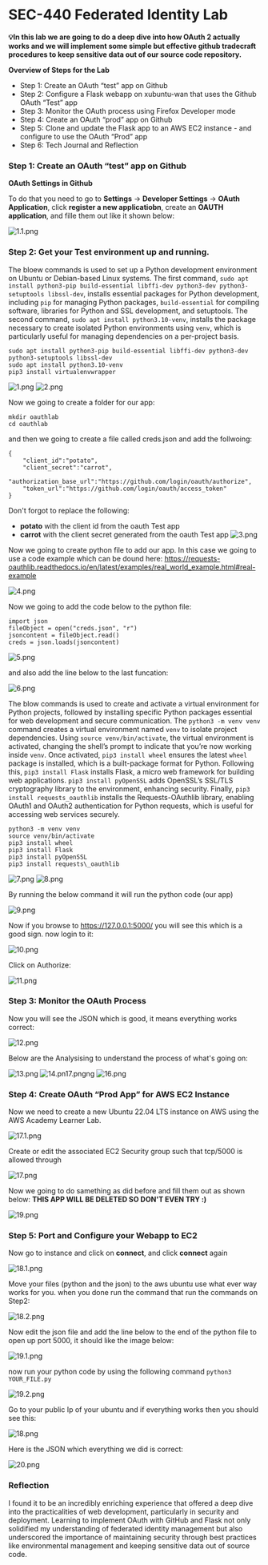 # SEC-440 Federated Identity Lab
**💡In this lab we are going to do a deep dive into how OAuth 2 actually works and we will implement some simple but effective github tradecraft procedures to keep sensitive data out of our source code repository.**


**Overview of Steps for the Lab**
* Step 1: Create an OAuth “test” app on Github
* Step 2: Configure a Flask webapp on xubuntu-wan that uses the Github OAuth “Test” app
* Step 3: Monitor the OAuth process using Firefox Developer mode
* Step 4: Create an OAuth “prod” app on Github
* Step 5: Clone and update the Flask app to an AWS EC2 instance - and configure to use the OAuth “Prod” app
* Step 6: Tech Journal and Reflection

### Step 1: Create an OAuth “test” app on Github

**OAuth Settings in Github**

To do that you need to go to **Settings** → **Developer Settings** → **OAuth Application**, click **register a new applicatiobn**, create an **OAUTH application**, and fille them out like it shown below:

![1.1.png](./Images/1.1.png)

### Step 2: Get your Test environment up and running.

The bloew commands is used to set up a Python development environment on Ubuntu or Debian-based Linux systems. The first command, `sudo apt install python3-pip build-essential libffi-dev python3-dev python3-setuptools libssl-dev`, installs essential packages for Python development, including `pip` for managing Python packages, `build-essential` for compiling software, libraries for Python and SSL development, and setuptools. The second command, `sudo apt install python3.10-venv`, installs the package necessary to create isolated Python environments using `venv`, which is particularly useful for managing dependencies on a per-project basis.

```
sudo apt install python3-pip build-essential libffi-dev python3-dev python3-setuptools libssl-dev
sudo apt install python3.10-venv
pip3 install virtualenvwrapper
```

![1.png](./Images/1.png)
![2.png](./Images/2.png)

Now we going to create a folder for our app:
```
mkdir oauthlab
cd oauthlab
```
and then we going to create a file called creds.json and add the follwoing:
```
{
    "client_id":"potato",
    "client_secret":"carrot",
    "authorization_base_url":"https://github.com/login/oauth/authorize",
    "token_url":"https://github.com/login/oauth/access_token"
}
```

Don't forgot to replace the following:

* **potato** with the client id from the oauth Test app
* **carrot** with the client secret generated from the oauth Test app
![3.png](./Images/3.png)

Now we going to create python file to add our app. In this case we going to use a code example which can be dound here: https://requests-oauthlib.readthedocs.io/en/latest/examples/real_world_example.html#real-example

![4.png](./Images/4.png)

Now we going to add the code below to the python file:

```
import json
fileObject = open("creds.json", "r")
jsoncontent = fileObject.read()
creds = json.loads(jsoncontent) 
```
![5.png](./Images/5.png)

and also add the line below to the last funcation:

![6.png](./Images/6.png)

The blow commands is used to create and activate a virtual environment for Python projects, followed by installing specific Python packages essential for web development and secure communication. The `python3 -m venv venv` command creates a virtual environment named `venv` to isolate project dependencies. Using `source venv/bin/activate`, the virtual environment is activated, changing the shell’s prompt to indicate that you’re now working inside `venv`. Once activated, `pip3 install wheel` ensures the latest `wheel` package is installed, which is a built-package format for Python. Following this, `pip3 install Flask` installs Flask, a micro web framework for building web applications. `pip3 install pyOpenSSL` adds OpenSSL’s SSL/TLS cryptography library to the environment, enhancing security. Finally, `pip3 install requests_oauthlib` installs the Requests-OAuthlib library, enabling OAuth1 and OAuth2 authentication for Python requests, which is useful for accessing web services securely.

```
python3 -m venv venv
source venv/bin/activate
pip3 install wheel
pip3 install Flask
pip3 install pyOpenSSL
pip3 install requests\_oauthlib
```
![7.png](./Images/7.png)
![8.png](./Images/8.png)

By running the below command it will run the python code (our app)

![9.png](./Images/9.png)

Now if you browse to https://127.0.0.1:5000/ you will see this which is a good sign. now login to it:

![10.png](./Images/10.png)

Click on Authorize:

![11.png](./Images/11.png)

### Step 3: Monitor the OAuth Process
Now you will see the JSON which is good, it means everything works correct:

![12.png](./Images/12.png)

Below are the Analysising to understand the process of what's going on:

![13.png](./Images/13.png)
![14.pn![17.png](./Images/17.png "17.png")ng](./Images/15.png)
![16.png](./Images/16.png)

### Step 4: Create OAuth “Prod App” for AWS EC2 Instance

Now we need to create a new Ubuntu 22.04 LTS instance on AWS using the AWS Academy Learner Lab. 

![17.1.png](./Images/17.1.png)

Create or edit the associated EC2 Security group such that tcp/5000 is allowed through

![17.png](./Images/17.png)

Now we going to do samething as did before and fill them out as shown below:
**THIS APP WILL BE DELETED SO DON'T EVEN TRY :)**

![19.png](./Images/19.png)

### Step 5: Port and Configure your Webapp to EC2
Now go to instance and click on **connect**, and click **connect** again

![18.1.png](./Images/18.1.png)

Move your files (python and the json) to the aws ubuntu use what ever way works for you. when you done run the command that run the commands on Step2:

![18.2.png](./Images/18.2.png)

Now edit the json file and add the line below to the end of the python file to open up port 5000, it should like the image below:

![19.1.png](./Images/19.1.png)

now run your python code by using the following command `python3 YOUR_FILE.py` 

![19.2.png](./Images/19.2.png)

Go to your public Ip of your ubuntu and if everything works then you should see this:

![18.png](./Images/18.png)

Here is the JSON which everything we did is correct:

![20.png](./Images/20.png)

### Reflection

I found it to be an incredibly enriching experience that offered a deep dive into the practicalities of web development, particularly in security and deployment. Learning to implement OAuth with GitHub and Flask not only solidified my understanding of federated identity management but also underscored the importance of maintaining security through best practices like environmental management and keeping sensitive data out of source code.





